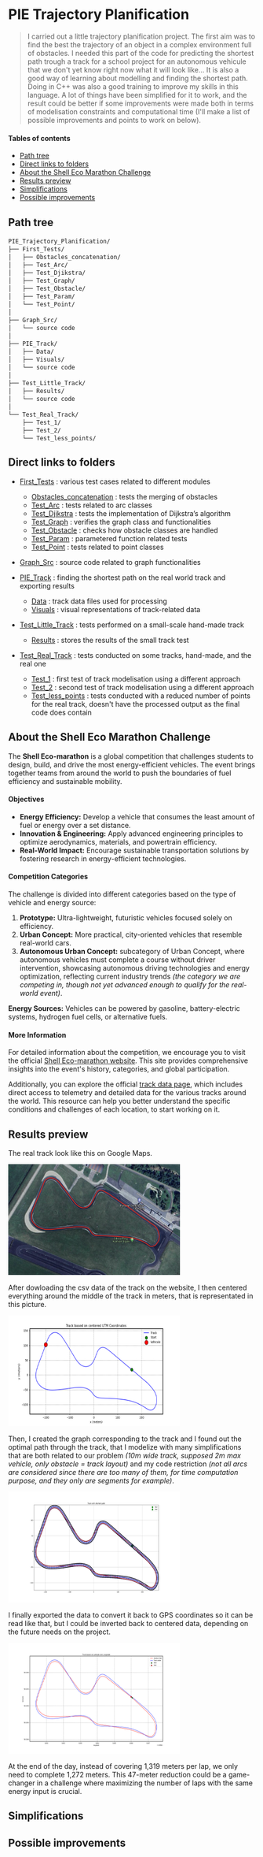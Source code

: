 # PIE Trajectory Planification
> I carried out a little trajectory planification project. The first aim was to find the best the trajectory of an object in a complex environment full of obstacles. I needed this part of the code for predicting the shortest path trough a track for a school project for an autonomous vehicule that we don't yet know right now what it will look like… It is also a good way of learning about modelling and finding the shortest path. Doing in C++ was also a good training to improve my skills in this language. A lot of things have been simplified for it to work, and the result could be better if some improvements were made both in terms of modelisation constraints and computational time (I'll make a list of possible improvements and points to work on below).


#### Tables of contents
* [Path tree](#path-tree)
* [Direct links to folders](#direct-links-to-folders)  
* [About the Shell Eco Marathon Challenge](#about-the-shell-eco-marathon-challenge)
* [Results preview](#app-preview)
* [Simplifications](#simplifications)
* [Possible improvements](#possible-improvements)


## Path tree
```
PIE_Trajectory_Planification/
├── First_Tests/
│   ├── Obstacles_concatenation/              
│   ├── Test_Arc/    
│   ├── Test_Djikstra/    
│   ├── Test_Graph/    
│   ├── Test_Obstacle/    
│   ├── Test_Param/    
│   └── Test_Point/
│
├── Graph_Src/
│   └── source code           
│
├── PIE_Track/
│   ├── Data/           
│   ├── Visuals/         
│   └── source code
│  
├── Test_Little_Track/
│   ├── Results/           
│   └── source code 
│
└── Test_Real_Track/
    ├── Test_1/           
    ├── Test_2/         
    └── Test_less_points/    
```


## Direct links to folders  
* [First_Tests](./First_Tests/) : various test cases related to different modules
    * [Obstacles_concatenation](./First_Tests/Obstacles_concatenation/) : tests the merging of obstacles  
    * [Test_Arc](./First_Tests/Test_Arc/) : tests related to arc classes
    * [Test_Djikstra](./First_Tests/Test_Djikstra/) : tests the implementation of Dijkstra’s algorithm  
    * [Test_Graph](./First_Tests/Test_Graph/) : verifies the graph class and functionalities
    * [Test_Obstacle](./First_Tests/Test_Obstacle/) : checks how obstacle classes are handled 
    * [Test_Param](./First_Tests/Test_Param/) : parametered function related tests 
    * [Test_Point](./First_Tests/Test_Point/) : tests related to point classes  

* [Graph_Src](./Graph_Src/) : source code related to graph functionalities  

* [PIE_Track](./PIE_Track/) : finding the shortest path on the real world track and exporting results
    * [Data](./PIE_Track/Data/) : track data files used for processing  
    * [Visuals](./PIE_Track/Visuals/) : visual representations of track-related data 

* [Test_Little_Track](./Test_Little_Track/) : tests performed on a small-scale hand-made track  
    * [Results](./Test_Little_Track/Results/) : stores the results of the small track test

* [Test_Real_Track](./Test_Real_Track/) : tests conducted on some tracks, hand-made, and the real one
    * [Test_1](./Test_Real_Track/Test_1/) : first test of track modelisation using a different approach
    * [Test_2](./Test_Real_Track/Test_2/) : second test of track modelisation using a different approach
    * [Test_less_points](./Test_Real_Track/Test_less_points/) : tests conducted with a reduced number of points for the real track, doesn't have the processed output as the final code does contain


## About the Shell Eco Marathon Challenge
The **Shell Eco-marathon** is a global competition that challenges students to design, build, and drive the most energy-efficient vehicles. The event brings together teams from around the world to push the boundaries of fuel efficiency and sustainable mobility.  

#### Objectives  
- **Energy Efficiency:** Develop a vehicle that consumes the least amount of fuel or energy over a set distance.  
- **Innovation & Engineering:** Apply advanced engineering principles to optimize aerodynamics, materials, and powertrain efficiency.  
- **Real-World Impact:** Encourage sustainable transportation solutions by fostering research in energy-efficient technologies.  

#### Competition Categories  
The challenge is divided into different categories based on the type of vehicle and energy source:  
1. **Prototype:** Ultra-lightweight, futuristic vehicles focused solely on efficiency.  
2. **Urban Concept:** More practical, city-oriented vehicles that resemble real-world cars.  
3. **Autonomous Urban Concept:** subcategory of Urban Concept, where autonomous vehicles must complete a course without driver intervention, showcasing autonomous driving technologies and energy optimization, reflecting current industry trends *(the category we are competing in, though not yet advanced enough to qualify for the real-world event)*.

**Energy Sources:** Vehicles can be powered by gasoline, battery-electric systems, hydrogen fuel cells, or alternative fuels.  

#### More Information
For detailed information about the competition, we encourage you to visit the official [Shell Eco-marathon website](https://www.shellecomarathon.com). This site provides comprehensive insights into the event's history, categories, and global participation.

Additionally, you can explore the official [track data page](https://telemetry.sem-app.com/wiki/doku.php/telemetry_data/tracks), which includes direct access to telemetry and detailed data for the various tracks around the world. This resource can help you better understand the specific conditions and challenges of each location, to start working on it.


## Results preview
The real track look like this on Google Maps.

<img src="./PIE_Track/Visuals/Real_Track_Maps.png" alt="login_screen_render" width="350" height="225"/>

After dowloading the csv data of the track on the website, I then centered everything around the middle of the track in meters, that is representated in this picture.

<img src="./PIE_Track/Visuals/track_data_utm.png" alt="login_screen_render" width="350" height="225"/>

Then, I created the graph corresponding to the track and I found out the optimal path through the track, that I modelize with many simplifications that are both related to our problem *(10m wide track, supposed 2m max vehicle, only obstacle = track layout)* and my code restriction *(not all arcs are considered since there are too many of them, for time computation purpose, and they only are segments for example)*.

<img src="./PIE_Track/Visuals/track_visual_result.png" alt="login_screen_render" width="350" height="225"/>

I finally exported the data to convert it back to GPS coordinates so it can be read like that, but I could be inverted back to centered data, depending on the future needs on the project.

<img src="./PIE_Track/Visuals/track_visual_lat_long.png" alt="login_screen_render" width="350" height="225"/>

At the end of the day, instead of covering 1,319 meters per lap, we only need to complete 1,272 meters. This 47-meter reduction could be a game-changer in a challenge where maximizing the number of laps with the same energy input is crucial.


## Simplifications



## Possible improvements
